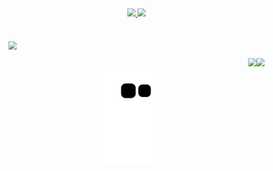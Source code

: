 <div align="center">
  <a href="https://github.com/19loren">
  <img height="180em" src="https://github-readme-stats.vercel.app/api?username=19loren&show_icons=true&theme=omni&include_all_commits=true&count_private=true"/>
  <img height="180em" src="https://github-readme-stats.vercel.app/api/top-langs/?username=19loren&layout=compact&langs_count=7&theme=omni"/>
</div>

  ##
 
 <div style="display: inline_block"><br> 
  <img src="https://skillicons.dev/icons?i=git,github,python,css,html,c,figma,mysql,kotlin&perline=9" /><br>

  <a href="https://discord.gg/639995140911398923" class="fa-brands fa-discord"><img align="right" src="https://skillicons.dev/icons?i=discord"></a> 
  <a href="https://www.linkedin.com/in/loren-tavolaro-9bb207234/" target="_blank"><img align="right" src="https://skillicons.dev/icons?i=linkedin"></a>
  
</div>
       
  ##
 
<div align="center"> 
  
 
![Snake animation](https://github.com/19loren/19loren/blob/output/github-contribution-grid-snake.svg)
 
</div>
          
##
